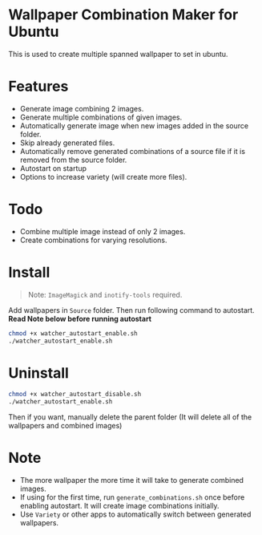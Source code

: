 # Wallpaper Combination Maker for Ubuntu

This is used to create multiple spanned wallpaper to set in ubuntu.

# Features

- Generate image combining 2 images.
- Generate multiple combinations of given images.
- Automatically generate image when new images added in the source folder.
- Skip already generated files.
- Automatically remove generated combinations of a source file if it is removed from the source folder.
- Autostart on startup
- Options to increase variety (will create more files).

# Todo

- Combine multiple image instead of only 2 images.
- Create combinations for varying resolutions.

# Install

> Note: `ImageMagick` and `inotify-tools` required.

Add wallpapers in `Source` folder. Then run following command to autostart. **Read Note below before running autostart**

```sh
chmod +x watcher_autostart_enable.sh
./watcher_autostart_enable.sh
```

# Uninstall

```sh
chmod +x watcher_autostart_disable.sh
./watcher_autostart_enable.sh
```

Then if you want, manually delete the parent folder (It will delete all of the wallpapers and combined images)

# Note

- The more wallpaper the more time it will take to generate combined images.
- If using for the first time, run `generate_combinations.sh` once before enabling autostart. It will create image combinations initially.
- Use `Variety` or other apps to automatically switch between generated wallpapers.
